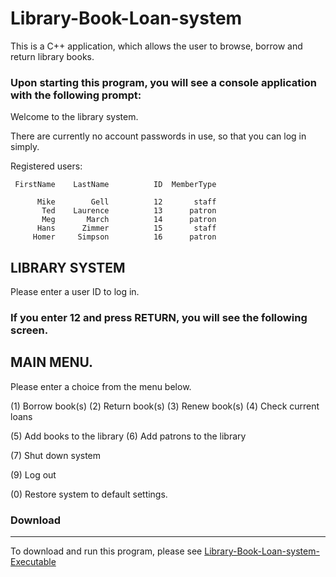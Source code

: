 # Library-Book-Loan-system

This is a C++ application, which allows the user to browse, borrow and return library books.

### Upon starting this program, you will see a console application with the following prompt:
  
  Welcome to the library system.
  
  There are currently no account passwords in use,
  so that you can log in simply.
  
  Registered users:
  
     FirstName    LastName          ID  MemberType
  
          Mike        Gell          12       staff
           Ted    Laurence          13      patron
           Meg       March          14      patron
          Hans      Zimmer          15       staff
         Homer     Simpson          16      patron
  
  LIBRARY SYSTEM
  ---------------------------------
  Please enter a user ID to log in.

### If you enter 12 and press RETURN, you will see the following screen.

  MAIN MENU.
  ------------------------------------------
  Please enter a choice from the menu below.
  
  (1) Borrow book(s)
  (2) Return book(s)
  (3) Renew book(s)
  (4) Check current loans
  
  (5) Add books to the library
  (6) Add patrons to the library
  
  (7) Shut down system
  
  (9) Log out
  
  (0) Restore system to default settings.

### Download
----------------------------------------------------------------------------------------
To download and run this program, please see [Library-Book-Loan-system-Executable](https://github.com/gellmr/Library-Book-Loan-system-Executable)
